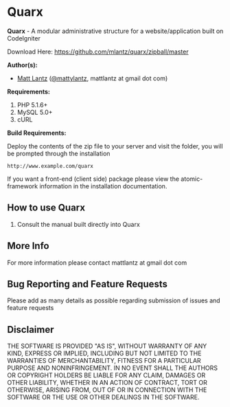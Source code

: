 # Quarx

**Quarx** - A modular administrative structure for a website/application built on CodeIgniter

Download Here: https://github.com/mlantz/quarx/zipball/master

**Author(s):**

* [Matt Lantz](https://github.com/mlantz) ([@mattylantz](http://twitter.com/mattylantz), mattlantz at gmail dot com)

**Requirements:**

1. PHP 5.1.6+
2. MySQL 5.0+
3. cURL

**Build Requirements:**

Deploy the contents of the zip file to your server and visit the folder, you will be prompted through the installation

    http://www.example.com/quarx

If you want a front-end (client side) package please view the atomic-framework information in the installation documentation.

## How to use Quarx

1. Consult the manual built directly into Quarx

## More Info
For more information please contact mattlantz at gmail dot com

## Bug Reporting and Feature Requests

Please add as many details as possible regarding submission of issues and feature requests

## Disclaimer

THE SOFTWARE IS PROVIDED "AS IS", WITHOUT WARRANTY OF ANY KIND, EXPRESS OR IMPLIED, INCLUDING BUT NOT LIMITED TO THE WARRANTIES OF MERCHANTABILITY, FITNESS FOR A PARTICULAR PURPOSE AND NONINFRINGEMENT. IN NO EVENT SHALL THE AUTHORS OR COPYRIGHT HOLDERS BE LIABLE FOR ANY CLAIM, DAMAGES OR OTHER LIABILITY, WHETHER IN AN ACTION OF CONTRACT, TORT OR OTHERWISE, ARISING FROM, OUT OF OR IN CONNECTION WITH THE SOFTWARE OR THE USE OR OTHER DEALINGS IN THE SOFTWARE.